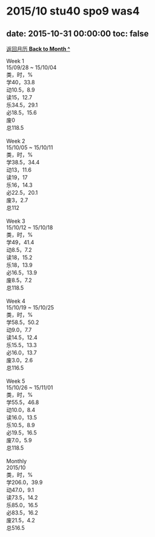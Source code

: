 # 2015/10 stu40 spo9 was4

date: 2015-10-31 00:00:00
toc: false
---
[返回月历 **Back to Month ^**](/lifelogs/2015/10/index.md)
<br/><div>Week 1</div><div>15/09/28 ~ 15/10/04</div><div>类，时，%</div><div>学40，33.8</div><div>动10.5，8.9</div><div>读15，12.7</div><div>乐34.5，29.1</div><div>必18.5，15.6</div><div>废0</div><div>总118.5</div><div><br/></div><div>Week 2</div><div>15/10/05 ~ 15/10/11</div><div>类，时，%</div><div>学38.5，34.4</div><div>动13，11.6</div><div>读19，17</div><div>乐16，14.3</div><div>必22.5，20.1</div><div>废3，2.7</div><div>总112</div><div><br/></div><div>Week 3</div><div>15/10/12 ~ 15/10/18</div><div>类，时，%</div><div>学49，41.4</div><div>动8.5，7.2</div><div>读18，15.2</div><div>乐18，13.9</div><div>必16.5，13.9</div><div>废8.5，7.2</div><div>总118.5</div><div><br/></div><div>Week 4</div><div>15/10/19 ~ 15/10/25</div><div>类，时，%</div><div>学58.5，50.2</div><div>动9.0，7.7</div><div>读14.5，12.4</div><div>乐15.5，13.3</div><div>必16.0，13.7</div><div>废3.0，2.6</div><div>总116.5</div><div><br/></div><div>Week 5</div><div>15/10/26 ~ 15/11/01</div><div>类，时，%</div><div>学55.5，46.8</div><div>动10.0，8.4</div><div>读16.0，13.5</div><div>乐10.5，8.9</div><div>必19.5，16.5</div><div>废7.0，5.9</div><div>总118.5</div><div><br/></div><div>Monthly</div><div>2015/10</div><div>类，时，%</div><div>学206.0，39.9</div><div>动47.0，9.1</div><div>读73.5，14.2</div><div>乐85.0，16.5</div><div>必83.5，16.2</div><div>废21.5，4.2</div><div>总516.5</div>
